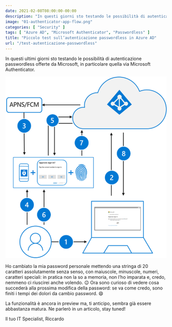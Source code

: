 ```yaml
---
date: 2021-02-08T08:00:00-00:00
description: "In questi giorni sto testando le possibilità di autenticazione passwordless di Azure AD, in particolare tramite Microsoft Authenticator App."
image: "01-authenticator-app-flow.png"
categories: [ "Security" ]
tags: [ "Azure AD", "Microsoft Authenticator", "Passwordless" ]
title: "Piccolo test sull’autenticazione passwordless in Azure AD"
url: "/test-autenticazione-passwordless"
---
```

In questi ultimi giorni sto testando le possibilità di autenticazione passwordless offerte da Microsoft, in particolare quella via Microsoft Authenticator.

![Flusso di autenticazione passwordless con Microsoft Authenticator App](01-authenticator-app-flow.png)

Ho cambiato la mia password personale mettendo una stringa di 20 caratteri assolutamente senza senso, con maiuscole, minuscole, numeri, caratteri speciali: in pratica non la so a memoria, non l’ho imparata e, credo, nemmeno ci riuscirei anche volendo. 😉
Ora sono curioso di vedere cosa succederà alla prossima modifica della password: se va come credo, sono finiti i tempi dei dolori da cambio password. 😄

La funzionalità è ancora in preview ma, ti anticipo, sembra già essere abbastanza matura.
Ne parlerò in un articolo, stay tuned!

Il tuo IT Specialist, Riccardo